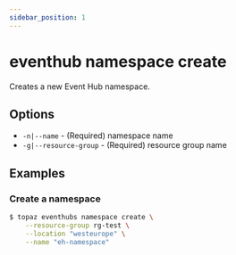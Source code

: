 ```yaml
---
sidebar_position: 1
---
```


# eventhub namespace create

Creates a new Event Hub namespace.

## Options
* `-n|--name` - (Required) namespace name
* `-g|--resource-group` - (Required) resource group name

## Examples

### Create a namespace
```bash
$ topaz eventhubs namespace create \
    --resource-group rg-test \
    --location "westeurope" \
    --name "eh-namespace"
```